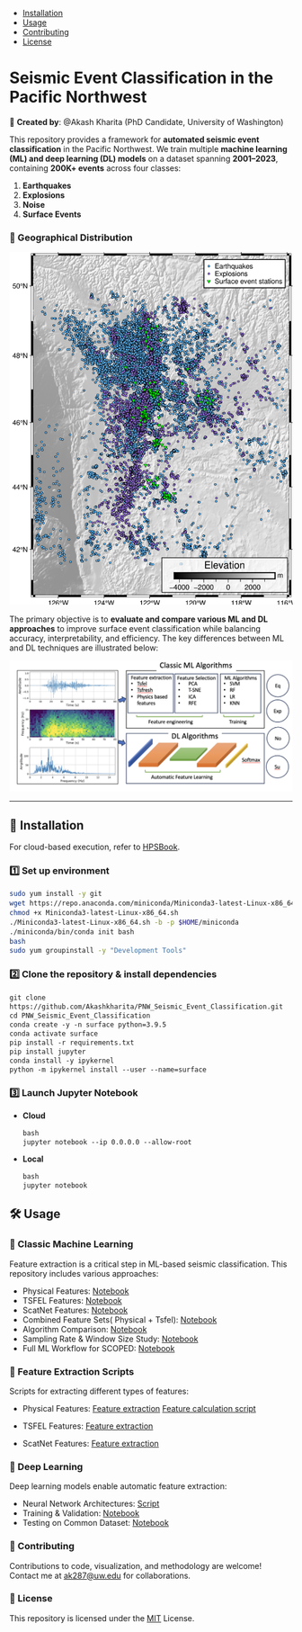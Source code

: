 - [Installation](#installation)
- [Usage](#usage)
- [Contributing](#contributing)
- [License](#license)



# **Seismic Event Classification in the Pacific Northwest**  

📌 **Created by**: @Akash Kharita (PhD Candidate, University of Washington)  

This repository provides a framework for **automated seismic event classification** in the Pacific Northwest. We train multiple **machine learning (ML) and deep learning (DL) models** on a dataset spanning **2001–2023**, containing **200K+ events** across four classes:  

1. **Earthquakes**  
2. **Explosions**  
3. **Noise**  
4. **Surface Events**  

### **📍 Geographical Distribution**  
![Seismic events in the Pacific Northwest](Figures/Figure_1.png)  

The primary objective is to **evaluate and compare various ML and DL approaches** to improve surface event classification while balancing accuracy, interpretability, and efficiency. The key differences between ML and DL techniques are illustrated below:  

![ML vs DL](Figures/ML_vs_DL.png)  

---

## **🚀 Installation**  

For cloud-based execution, refer to [HPSBook](https://seisscoped.org/HPS-book/chapters/cloud/AWS_101.html).  

### **1️⃣ Set up environment**  
```bash
sudo yum install -y git  
wget https://repo.anaconda.com/miniconda/Miniconda3-latest-Linux-x86_64.sh  
chmod +x Miniconda3-latest-Linux-x86_64.sh  
./Miniconda3-latest-Linux-x86_64.sh -b -p $HOME/miniconda  
./miniconda/bin/conda init bash  
bash  
sudo yum groupinstall -y "Development Tools"
```


### **2️⃣ Clone the repository & install dependencies** 

```
git clone https://github.com/Akashkharita/PNW_Seismic_Event_Classification.git  
cd PNW_Seismic_Event_Classification  
conda create -y -n surface python=3.9.5  
conda activate surface  
pip install -r requirements.txt  
pip install jupyter  
conda install -y ipykernel  
python -m ipykernel install --user --name=surface  
```

### **3️⃣ Launch Jupyter Notebook**

- **Cloud**
  ```
  bash
  jupyter notebook --ip 0.0.0.0 --allow-root

  ```
  

- **Local**
  
  ```
  bash
  jupyter notebook
  ```

## 🛠️ Usage
### 📌 Classic Machine Learning
Feature extraction is a critical step in ML-based seismic classification. This repository includes various approaches:

- Physical Features: [Notebook](notebooks/classification_based_on_physical_features_only.ipynb)
- TSFEL Features: [Notebook](notebooks/classification_based_on_tsfel_features_only.ipynb)
- ScatNet Features: [Notebook](notebooks/classification_based_on_scatnet_features.ipynb)
- Combined Feature Sets( Physical + Tsfel): [Notebook](notebooks/classification_based_on_combination_of_physical_tsfel_features.ipynb)
- Algorithm Comparison: [Notebook](notebooks/comparison_of_ml_algorithms.ipynb)
- Sampling Rate & Window Size Study: [Notebook](notebooks/testing_with_diff_freq_samp_duration.ipynb)
- Full ML Workflow for SCOPED: [Notebook](notebooks/ML_Classification_Workflow_for_Scoped.ipynb)


### 📌 Feature Extraction Scripts
Scripts for extracting different types of features:

- Physical Features:
[Feature extraction](feature_extraction_scripts/physical_feature_extraction_scripts/physical_feature_extraction_combined_script.py) 
[Feature calculation script](feature_extraction_scripts/physical_feature_extraction_scripts/seis_feature.py)

- TSFEL Features:
[Feature extraction](feature_extraction_scripts/tsfel_feature_extraction_scripts/tsfel_feature_extraction_combined_script.py)

- ScatNet Features:
[Feature extraction](feature_extraction_scripts/scatnet_feature_extraction_scripts/scatnet_feature_extraction_comcat_part1_p_50_100.py) 


### 📌 Deep Learning
Deep learning models enable automatic feature extraction:

- Neural Network Architectures: [Script](https://github.com/Akashkharita/PNW_Seismic_Event_Classification/blob/main/deep_learning/scripts/neural_network_architectures.py)
- Training & Validation: [Notebook](deep_learning/testing_deep_learning_architectures.ipynb)
- Testing on Common Dataset: [Notebook](deep_learning/testing_on_a_common_test_dataset.ipynb) 



### 🤝 Contributing
Contributions to code, visualization, and methodology are welcome! Contact me at ak287@uw.edu for collaborations.


### 📜 License
This repository is licensed under the [MIT](LICENSE) License.

